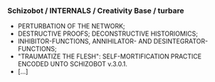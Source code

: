 ### Schizobot / INTERNALS / Creativity Base / turbare
* PERTURBATION OF THE NETWORK;
* DESTRUCTIVE PROOFS; DECONSTRUCTIVE HISTORIOMICS;
* INHIBITOR-FUNCTIONS, ANNIHILATOR- AND DESINTEGRATOR-FUNCTIONS;
* "TRAUMATIZE THE FLESH": SELF-MORTIFICATION PRACTICE ENCODED UNTO SCHIZOBOT v.3.0.1.
* [...]
